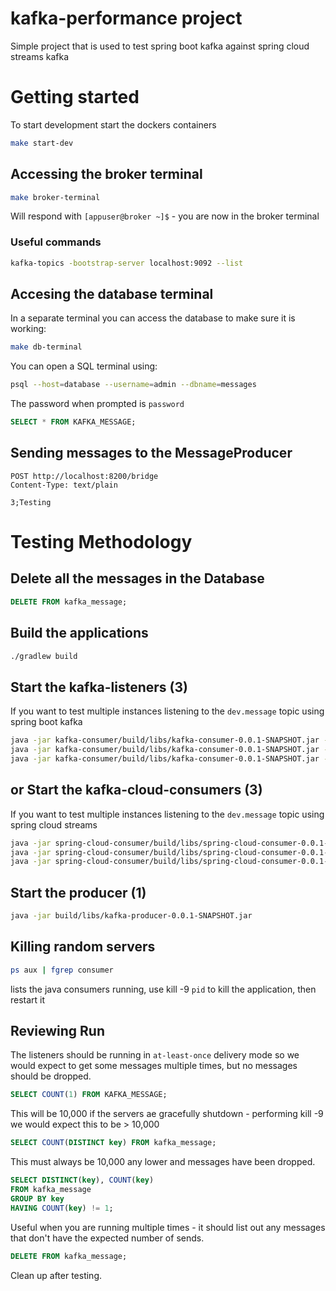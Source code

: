 # kafka-performance project
Simple project that is used to test spring boot kafka against spring cloud streams kafka 

# Getting started
To start development start the dockers containers
```bash
make start-dev
```

## Accessing the broker terminal
```bash
make broker-terminal
```
Will respond with `[appuser@broker ~]$` - you are now in the broker terminal

### Useful commands
```bash
kafka-topics -bootstrap-server localhost:9092 --list
```

## Accesing the database terminal
In a separate terminal you can access the database to make sure it is working:
```bash
make db-terminal
```
You can open a SQL terminal using:
```bash
psql --host=database --username=admin --dbname=messages
```
The password when prompted is `password`
```sql
SELECT * FROM KAFKA_MESSAGE;
```

## Sending messages to the MessageProducer
```http request
POST http://localhost:8200/bridge
Content-Type: text/plain

3;Testing
```


# Testing Methodology
## Delete all the messages in the Database
```sql
DELETE FROM kafka_message;
```
## Build the applications
```bash
./gradlew build
```
## Start the kafka-listeners (3)
If you want to test multiple instances listening to the `dev.message` topic using spring boot kafka
```bash
java -jar kafka-consumer/build/libs/kafka-consumer-0.0.1-SNAPSHOT.jar --server.port=8201  
java -jar kafka-consumer/build/libs/kafka-consumer-0.0.1-SNAPSHOT.jar --server.port=8202  
java -jar kafka-consumer/build/libs/kafka-consumer-0.0.1-SNAPSHOT.jar --server.port=8203  
```

## or Start the kafka-cloud-consumers (3)
If you want to test multiple instances listening to the `dev.message` topic using spring cloud streams
```bash
java -jar spring-cloud-consumer/build/libs/spring-cloud-consumer-0.0.1-SNAPSHOT.jar --server.port=8201
java -jar spring-cloud-consumer/build/libs/spring-cloud-consumer-0.0.1-SNAPSHOT.jar --server.port=8202
java -jar spring-cloud-consumer/build/libs/spring-cloud-consumer-0.0.1-SNAPSHOT.jar --server.port=8203
```

## Start the producer (1)
```bash
java -jar build/libs/kafka-producer-0.0.1-SNAPSHOT.jar
```

## Killing random servers
```bash
ps aux | fgrep consumer
```
lists the java consumers running, use kill -9 `pid` to kill the application, then restart it

## Reviewing Run
The listeners should be running in `at-least-once` delivery mode so we would expect to get some messages multiple
times, but no messages should be dropped.

```sql
SELECT COUNT(1) FROM KAFKA_MESSAGE;
```
This will be 10,000 if the servers ae gracefully shutdown - performing kill -9 we would expect this to be > 10,000

```sql
SELECT COUNT(DISTINCT key) FROM kafka_message;
```
This must always be 10,000 any lower and messages have been dropped.

```sql
SELECT DISTINCT(key), COUNT(key)
FROM kafka_message
GROUP BY key
HAVING COUNT(key) != 1;
```
Useful when you are running multiple times - it should list out any messages that don't have the expected number
of sends.

```sql
DELETE FROM kafka_message;
```
Clean up after testing.
